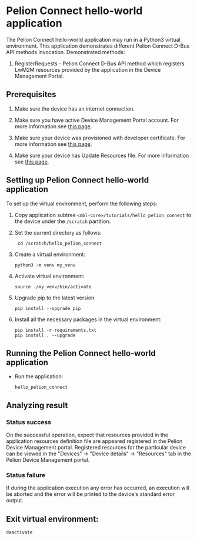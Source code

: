 # Pelion Connect hello-world application

The Pelion Connect hello-world application may run in a Python3 virtual environment. This application demonstrates different Pelion Connect D-Bus API methods invocation. Demonstrated methods:
1. RegisterRequests - Pelion Connect D-Bus API method which registers LwM2M resources provided by the application in the Device Management Portal.  

## Prerequisites   
1. Make sure the device has an internet connection.

1. Make sure you have active Device Management Portal account. For more information see [this page][account-management].

1. Make sure your device was provisioned with developer certificate. For more information see [this page][provisioning-process].

1. Make sure your device has Update Resources file. For more information see [this page][update-resources-file].

## Setting up Pelion Connect hello-world application
To set up the virtual environment, perform the following steps:

1. Copy application subtree `<mbl-core>/tutorials/hello_pelion_connect`
   to the device under the `/scratch` partition.

1. Set the current directory as follows:
   ```shell
    cd /scratch/hello_pelion_connect
   ```
   
1. Create a virtual environment:
   ```shell
   python3 -m venv my_venv
   ```

1. Activate virtual environment:
   ```shell
   source ./my_venv/bin/activate
   ```

1. Upgrade pip to the latest version
    ```
    pip install --upgrade pip
    ```
    
1. Install all the necessary packages in the virtual environment:
   ```shell
   pip install -r requirements.txt
   pip install . --upgrade
   ```

## Running the Pelion Connect hello-world application

* Run the application:
   ```shell
   hello_pelion_connect
   ```

## Analyzing result

### Status success 
On the successful operation, expect that resources provided in the application resources definition file are appeared registered in the Pelion Device Management portal. Registered resources for the particular device can be viewed in the "Devices" -> "Device details" -> "Resources" tab in the Pelion Device Management portal.

### Status failure 
If during the application execution any error has occurred, an execution will be aborted and the error will be printed to the device's standard error output. 

## Exit virtual environment:
   ```shell
   deactivate
   ```

[account-management]: https://cloud.mbed.com/docs/current/account-management/users.html
[provisioning-process]: https://cloud.mbed.com/docs/v1.2/provisioning-process/provisioning-development.html
[update-resources-file]: https://os.mbed.com/docs/mbed-linux-os/v0.5/getting-started/preparing-device-management-sources.html#creating-an-update-resources-file